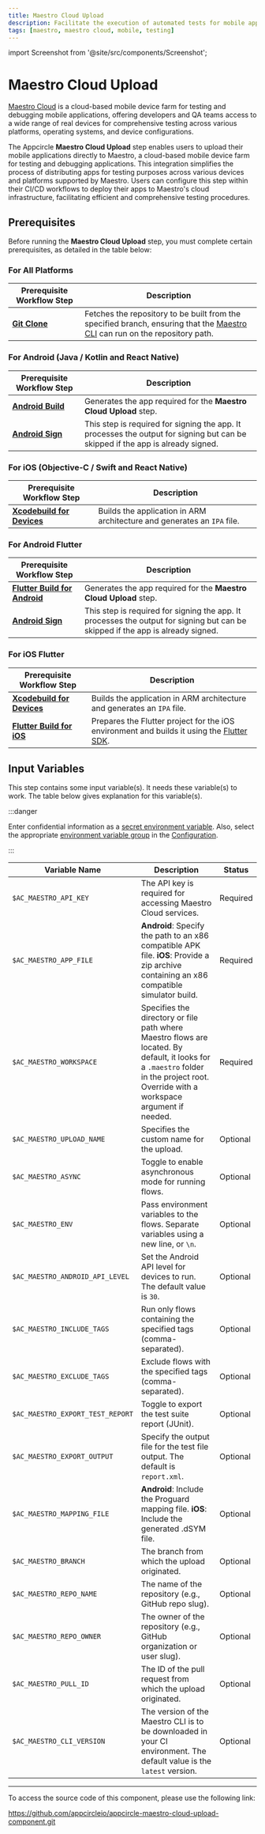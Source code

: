 ```yaml
---
title: Maestro Cloud Upload
description: Facilitate the execution of automated tests for mobile applications directly within Appcircle using Maestro Cloud Upload.
tags: [maestro, maestro cloud, mobile, testing]
---
```


import Screenshot from '@site/src/components/Screenshot';

# Maestro Cloud Upload

[Maestro Cloud](https://cloud.mobile.dev) is a cloud-based mobile device farm for testing and debugging mobile applications, offering developers and QA teams access to a wide range of real devices for comprehensive testing across various platforms, operating systems, and device configurations.

The Appcircle **Maestro Cloud Upload** step enables users to upload their mobile applications directly to Maestro, a cloud-based mobile device farm for testing and debugging applications. This integration simplifies the process of distributing apps for testing purposes across various devices and platforms supported by Maestro. Users can configure this step within their CI/CD workflows to deploy their apps to Maestro's cloud infrastructure, facilitating efficient and comprehensive testing procedures.

## Prerequisites

Before running the **Maestro Cloud Upload** step, you must complete certain prerequisites, as detailed in the table below:

### For All Platforms

| Prerequisite Workflow Step | Description                                                                                   |
| -------------------------- | --------------------------------------------------------------------------------------------- |
| [**Git Clone**](/workflows/common-workflow-steps/#git-clone) | Fetches the repository to be built from the specified branch, ensuring that the [Maestro CLI](https://maestro.mobile.dev/getting-started/installing-maestro) can run on the repository path. |

### For Android (Java / Kotlin and React Native) 

| Prerequisite Workflow Step        | Description                                                                                              |
| --------------------------------- | -------------------------------------------------------------------------------------------------------- |
| [**Android Build**](/workflows/android-specific-workflow-steps/android-build) | Generates the app required for the **Maestro Cloud Upload** step. |
| [**Android Sign**](/workflows/android-specific-workflow-steps/android-sign)   | This step is required for signing the app. It processes the output for signing but can be skipped if the app is already signed. |

<Screenshot url='https://cdn.appcircle.io/docs/assets/common-workflow-components-maestro-cloud-upload_1.png'/>

### For iOS (Objective-C / Swift and React Native) 

| Prerequisite Workflow Step        | Description                                                                                              |
| --------------------------------- | -------------------------------------------------------------------------------------------------------- |
| [**Xcodebuild for Devices**](/workflows/ios-specific-workflow-steps#xcodebuild-for-devices-archive--export) | Builds the application in ARM architecture and generates an `IPA` file. |

<Screenshot url='https://cdn.appcircle.io/docs/assets/common-workflow-components-maestro-cloud-upload_2.png'/>

### For Android Flutter 

| Prerequisite Workflow Step        | Description                                                                                              |
| --------------------------------- | -------------------------------------------------------------------------------------------------------- |
| [**Flutter Build for Android**](/workflows/flutter-specific-workflow-steps#flutter-build-for-android) | Generates the app required for the **Maestro Cloud Upload** step.                                                                           |
| [**Android Sign**](/workflows/android-specific-workflow-steps/android-sign)   | This step is required for signing the app. It processes the output for signing but can be skipped if the app is already signed. |

<Screenshot url='https://cdn.appcircle.io/docs/assets/common-workflow-components-maestro-cloud-upload_3.png'/>

### For iOS Flutter

| Prerequisite Workflow Step        | Description                                                                                              |
| --------------------------------- | -------------------------------------------------------------------------------------------------------- |
| [**Xcodebuild for Devices**](/workflows/ios-specific-workflow-steps#xcodebuild-for-devices-archive--export) | Builds the application in ARM architecture and generates an `IPA` file. |
| [**Flutter Build for iOS**](/workflows/flutter-specific-workflow-steps#flutter-build-for-ios) | Prepares the Flutter project for the iOS environment and builds it using the [Flutter SDK](https://github.com/flutter/flutter). |

<Screenshot url='https://cdn.appcircle.io/docs/assets/common-workflow-components-maestro-cloud-upload_4.png'/>

## Input Variables

This step contains some input variable(s). It needs these variable(s) to work. The table below gives explanation for this variable(s).

<Screenshot url='https://cdn.appcircle.io/docs/assets/common-workflow-components-maestro-cloud-upload_5.png'/>

:::danger

Enter confidential information as a [secret environment variable](/environment-variables/managing-variables#adding-key-and-text-based-value-pairs). Also, select the appropriate [environment variable group](/environment-variables/managing-variables#using-environment-variable-groups-in-builds) in the [Configuration](/build/build-process-management/build-profile-configuration/).

:::

| Variable Name                 | Description                                                                                             | Status    |
|-------------------------------|---------------------------------------------------------------------------------------------------------|-----------|
| `$AC_MAESTRO_API_KEY`         | The API key is required for accessing Maestro Cloud services.                                              | Required  |
| `$AC_MAESTRO_APP_FILE`        | **Android**: Specify the path to an x86 compatible APK file. **iOS**: Provide a zip archive containing an x86 compatible simulator build.   | Required  |
| `$AC_MAESTRO_WORKSPACE`       | Specifies the directory or file path where Maestro flows are located. By default, it looks for a `.maestro` folder in the project root. Override with a workspace argument if needed.  | Required  |
| `$AC_MAESTRO_UPLOAD_NAME`     | Specifies the custom name for the upload.                                                               | Optional  |
| `$AC_MAESTRO_ASYNC`           | Toggle to enable asynchronous mode for running flows.                                                   | Optional  |
| `$AC_MAESTRO_ENV`             | Pass environment variables to the flows. Separate variables using a new line, or `\n`.                   | Optional  |
| `$AC_MAESTRO_ANDROID_API_LEVEL` | Set the Android API level for devices to run. The default value is `30`.                              | Optional  |
| `$AC_MAESTRO_INCLUDE_TAGS`    | Run only flows containing the specified tags (comma-separated).                                         | Optional  |
| `$AC_MAESTRO_EXCLUDE_TAGS`    | Exclude flows with the specified tags (comma-separated).                                                | Optional  |
| `$AC_MAESTRO_EXPORT_TEST_REPORT` | Toggle to export the test suite report (JUnit).                                                      | Optional  |
| `$AC_MAESTRO_EXPORT_OUTPUT`   | Specify the output file for the test file output. The default is `report.xml`.                              | Optional  |
| `$AC_MAESTRO_MAPPING_FILE`    | **Android**: Include the Proguard mapping file. **iOS**: Include the generated .dSYM file.              | Optional  |
| `$AC_MAESTRO_BRANCH`          | The branch from which the upload originated.                                                            | Optional  |
| `$AC_MAESTRO_REPO_NAME`       | The name of the repository (e.g., GitHub repo slug).                                                     | Optional  |
| `$AC_MAESTRO_REPO_OWNER`      | The owner of the repository (e.g., GitHub organization or user slug).                                    | Optional  |
| `$AC_MAESTRO_PULL_ID`         | The ID of the pull request from which the upload originated.                                            | Optional  |
| `$AC_MAESTRO_CLI_VERSION`     | The version of the Maestro CLI is to be downloaded in your CI environment. The default value is the `latest` version.  | Optional  |

---

To access the source code of this component, please use the following link:

https://github.com/appcircleio/appcircle-maestro-cloud-upload-component.git